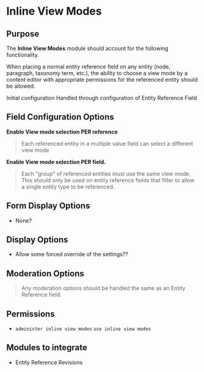 # Inline View Modes 

## Purpose

The **Inline View Modes** module should account for the following functionality.

When placing a normal entity reference field on any entity (node, paragraph, taxonomy term, etc.), 
the ability to choose a view mode by a content editor with appropriate permissions for the referenced entity should be allowed.

Initial configuration Handled through configuration of Entity Reference Field


## Field Configuration Options
**Enable View mode selection PER reference**
> Each referenced entity in a multiple value field can select a different view mode

**Enable View mode selection PER field.** 
> Each "group" of referenced entities must use the same view mode.
  This should only be used on entity reference fields that filter to allow a single entity type to be referenced.

## Form Display Options
* None?

## Display Options
* Allow some forced override of the settings??

## Moderation Options
> Any moderation options should be handled the same as an Entity Reference field. 

## Permissions
* `administer inline view modes`
`use inline view modes`

## Modules to integrate
* Entity Reference Revisions
